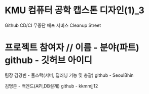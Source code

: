# KMU 컴퓨터 공학 캡스톤 디자인(1)_3
Github CD/CI 무중단 배포 서비스 Cleanup Street
#
# 프로젝트 참여자 // 이름 - 분야(파트) github - 깃허브 아이디

팀장 김경빈 - 풀스택(서버, 딥러닝 기능 및 총괄) github - SeoulBhin

김명준 - 백엔드(API,DB설계) github - kkmmjj12

